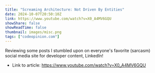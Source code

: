 ```yaml
---
title: "Screaming Architecture: Not Driven By Entities"
date: 2024-10-07T20:50:10Z
link: https://www.youtube.com/watch?v=X0_A4MV6GQU
showShare: false
showReadTime: false
thumbnail: images/misc.png
tags: ["codeopinion.com"]
---
```

Reviewing some posts I stumbled upon on everyone's favorite (sarcasm) social media site for developer content, LinkedIn!

- Link to article: https://www.youtube.com/watch?v=X0_A4MV6GQU